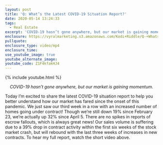 ```yaml
---
layout: post
title: 'Q: What’s the Latest COVID-19 Situation Report?'
date: 2020-05-14 13:24:33
tags:
  - Real Estate
excerpt: 'COVID-19 hasn’t gone anywhere, but our market is gaining momentum.'
enclosure: https://vyralmarketing.s3.amazonaws.com/Kodi+Riddle/Q-+Whats+the+Latest+COVID-19+Situation+Report_.mp4
pullquote:
enclosure_type: video/mp4
enclosure_time:
use_youtube_image: true
youtube_alternate_image:
youtube_code: Z1F4kfakHJ4
---
```


{% include youtube.html %}

<p style="text-align: center;"><em>COVID-19 hasn’t gone anywhere, but our market is gaining momentum.</em></p>

Today I’m excited to share the latest COVID-19 situation report to help you better understand how our market has fared since the onset of this pandemic. We just saw our third week in a row with an increased number of homes going under contract\! Though we’re still down 19% since February 23, we’re actually up 32% since April 5. There are no spikes in reports of escrow fallouts, which is always great news\! Our sales volume is suffering due to a 39% drop in contract activity within the first six weeks of the stock market crash, but will rebound with the last three weeks of increases in new contracts. To hear my full report, watch the short video above.